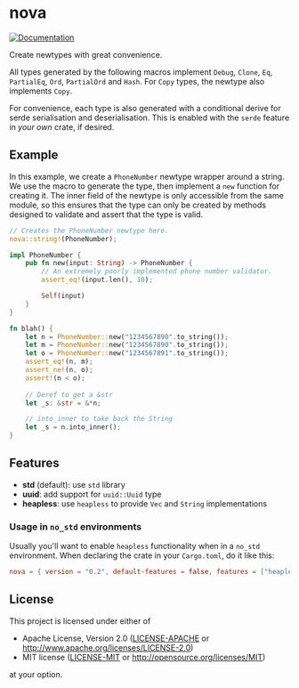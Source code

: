 # nova

[![Documentation](https://docs.rs/nova/badge.svg)](https://docs.rs/nova)

Create newtypes with great convenience.

All types generated by the following macros implement `Debug`, `Clone`, `Eq`, `PartialEq`, `Ord`, `PartialOrd` 
and `Hash`. For `Copy` types, the newtype also implements `Copy`.

For convenience, each type is also generated with a conditional derive for serde serialisation and deserialisation. This is enabled
with the `serde` feature in *your own* crate, if desired.

## Example

In this example, we create a `PhoneNumber` newtype wrapper around a string. We use the macro to generate the type, 
then implement a `new` function for creating it. The inner field of the newtype is only accessible from the same module, so this
ensures that the type can only be created by methods designed to validate and assert that the type is valid.

```rust
// Creates the PhoneNumber newtype here.
nova::string!(PhoneNumber);

impl PhoneNumber {
    pub fn new(input: String) -> PhoneNumber {
        // An extremely poorly implemented phone number validator.
        assert_eq!(input.len(), 10);

        Self(input)
    }
}

fn blah() {
    let n = PhoneNumber::new("1234567890".to_string());
    let m = PhoneNumber::new("1234567890".to_string());
    let o = PhoneNumber::new("1234567891".to_string());
    assert_eq!(n, m);
    assert_ne!(n, o);
    assert!(n < o);
    
    // Deref to get a &str
    let _s: &str = &*n;

    // into_inner to take back the String
    let _s = n.into_inner();     
}
```

## Features

- **std** (default): use `std` library
- **uuid**: add support for `uuid::Uuid` type
- **heapless**: use `heapless` to provide `Vec` and `String` implementations

### Usage in `no_std` environments

Usually you'll want to enable `heapless` functionality when in a `no_std` environment. When declaring the crate
in your `Cargo.toml`, do it like this:

```toml
nova = { version = "0.2", default-features = false, features = ["heapless"] }
```

## License

This project is licensed under either of

 * Apache License, Version 2.0 ([LICENSE-APACHE](LICENSE-APACHE) or <http://www.apache.org/licenses/LICENSE-2.0>)
 * MIT license ([LICENSE-MIT](LICENSE-MIT) or <http://opensource.org/licenses/MIT>)

at your option.
